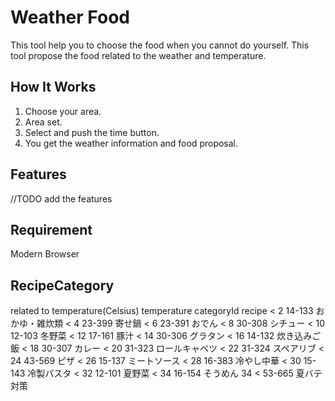 # Weather Food

This tool help you to choose the food when you cannot do yourself.
This tool propose the food related to the weather and temperature.

## How It Works
1. Choose your area.
2. Area set.
3. Select and push the time button.
4. You get the weather information and food proposal.

## Features
//TODO add the features

## Requirement
Modern Browser

## RecipeCategory
related to temperature(Celsius)
temperature categoryId recipe
<  2  14-133 おかゆ・雑炊類
<  4  23-399 寄せ鍋
<  6  23-391 おでん
<  8  30-308 シチュー
< 10  12-103 冬野菜
< 12  17-161	豚汁
< 14  30-306 グラタン
< 16  14-132 炊き込みご飯
< 18  30-307 カレー
< 20  31-323 ロールキャベツ
< 22  31-324 スペアリブ
< 24 	43-569 ピザ
< 26  15-137 ミートソース
< 28  16-383 冷やし中華
< 30  15-143 冷製パスタ
< 32  12-101 夏野菜
< 34  16-154 そうめん
34 <  53-665 夏バテ対策
